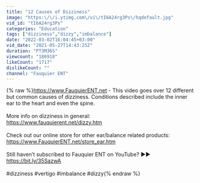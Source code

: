 ```yaml
---
title: "12 Causes of Dizziness"
image: "https:\/\/i.ytimg.com\/vi\/tI6A24rg3Ps\/hqdefault.jpg"
vid_id: "tI6A24rg3Ps"
categories: "Education"
tags: ["dizziness","dizzy","imbalance"]
date: "2022-03-02T16:04:45+03:00"
vid_date: "2021-05-27T14:43:25Z"
duration: "PT3M36S"
viewcount: "186918"
likeCount: "1717"
dislikeCount: ""
channel: "Fauquier ENT"
---
```

{% raw %}<a rel="nofollow" target="blank" href="https://www.FauquierENT.net">https://www.FauquierENT.net</a> - This video goes over 12 different but common causes of dizziness. Conditions described include the inner ear to the heart and even the spine.<br /><br />More info on dizziness in general:<br /><a rel="nofollow" target="blank" href="https://www.fauquierent.net/dizzy.htm">https://www.fauquierent.net/dizzy.htm</a><br /><br />Check out our online store for other ear/balance related products:<br /><a rel="nofollow" target="blank" href="https://www.FauquierENT.net/store_ear.htm">https://www.FauquierENT.net/store_ear.htm</a><br /><br />Still haven’t subscribed to Fauquier ENT on YouTube? ►► <a rel="nofollow" target="blank" href="https://bit.ly/35SazwA">https://bit.ly/35SazwA</a><br /><br />#dizziness #vertigo #imbalance #dizzy{% endraw %}
